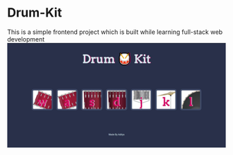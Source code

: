 # Drum-Kit
This is a simple frontend project which is built while learning full-stack web development
![Screenshot](Screenshot.jpg)
